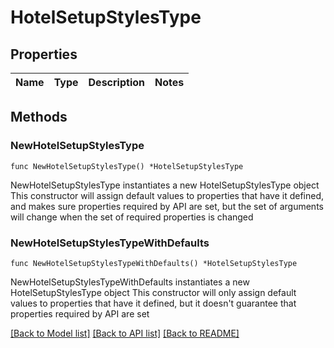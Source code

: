 # HotelSetupStylesType

## Properties

Name | Type | Description | Notes
------------ | ------------- | ------------- | -------------

## Methods

### NewHotelSetupStylesType

`func NewHotelSetupStylesType() *HotelSetupStylesType`

NewHotelSetupStylesType instantiates a new HotelSetupStylesType object
This constructor will assign default values to properties that have it defined,
and makes sure properties required by API are set, but the set of arguments
will change when the set of required properties is changed

### NewHotelSetupStylesTypeWithDefaults

`func NewHotelSetupStylesTypeWithDefaults() *HotelSetupStylesType`

NewHotelSetupStylesTypeWithDefaults instantiates a new HotelSetupStylesType object
This constructor will only assign default values to properties that have it defined,
but it doesn't guarantee that properties required by API are set


[[Back to Model list]](../README.md#documentation-for-models) [[Back to API list]](../README.md#documentation-for-api-endpoints) [[Back to README]](../README.md)



